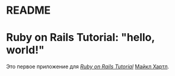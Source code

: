 # README

# Ruby on Rails Tutorial: "hello, world!"

Это первое приложение для
[*Ruby on Rails Tutorial*](http://www.railstutorial.org/)
 [Майкл Хартл](http://www.michaelhartl.com/).
